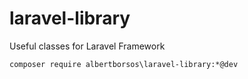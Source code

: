 # laravel-library
Useful classes for Laravel Framework

```
composer require albertborsos\laravel-library:*@dev
```